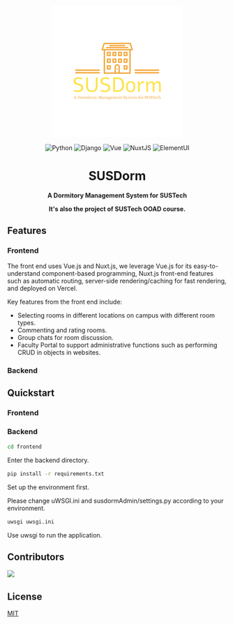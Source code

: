<div align=center>

<img src="public/logo-color.png" width=300 alt="logo"/>

![Python](https://img.shields.io/badge/Python-3.8.10-blue)
![Django](https://img.shields.io/badge/Django-3.2.16-blue)
![Vue](https://img.shields.io/badge/Vue-2.9.2-blue)
![NuxtJS](https://img.shields.io/badge/Nuxt-2.15.8-blue)
![ElementUI](https://img.shields.io/badge/Element--UI-2.15.14-blue)

# SUSDorm

**A Dormitory Management System for SUSTech**

**It's also the project of SUSTech OOAD course.**

</div>

## Features

### Frontend
The front end uses Vue.js and Nuxt.js, we leverage Vue.js for its easy-to-understand component-based programming, Nuxt.js front-end features such as automatic routing, server-side rendering/caching for fast rendering, and deployed on Vercel.

Key features from the front end include:
- Selecting rooms in different locations on campus with different room types.
- Commenting and rating rooms.
- Group chats for room discussion.
- Faculty Portal to support administrative functions such as performing CRUD in objects in websites.

### Backend


## Quickstart

### Frontend


### Backend

```bash
cd frontend
```
Enter the backend directory.

```bash
pip install -r requirements.txt
```
Set up the environment first.

Please change uWSGI.ini and susdormAdmin/settings.py according to your environment.

```bash
uwsgi uwsgi.ini
```
Use uwsgi to run the application.

## Contributors

<a href="https://github.com/XavierYuhanLiu/OOAD-Project-SUSDorm/graphs/contributors">
  <img src="https://contrib.rocks/image?repo=XavierYuhanLiu/OOAD-Project-SUSDorm" />
</a>

## License

[MIT](LICENSE)
